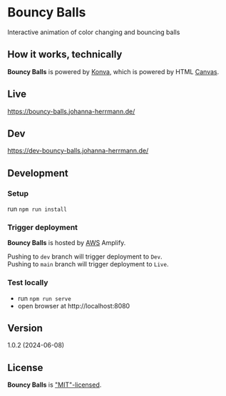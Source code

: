 # Bouncy Balls

Interactive animation of color changing and bouncing balls

## How it works, technically
**Bouncy Balls** is powered by [Konva](https://www.npmjs.com/package/konva),
which is powered by HTML [Canvas](https://www.w3schools.com/graphics/canvas_intro.asp).

## Live
https://bouncy-balls.johanna-herrmann.de/

## Dev
https://dev-bouncy-balls.johanna-herrmann.de/

## Development

### Setup
run `npm run install`

### Trigger deployment

**Bouncy Balls** is hosted by [AWS](https://aws.amazon.com/) Amplify.

Pushing to `dev` branch will trigger deployment to `Dev`. \
Pushing to `main` branch will trigger deployment to `Live`.

### Test locally
* run `npm run serve`
* open browser at http://localhost:8080

## Version
1.0.2 (2024-06-08)

## License
**Bouncy Balls** is ["MIT"-licensed](./LICENSE).

